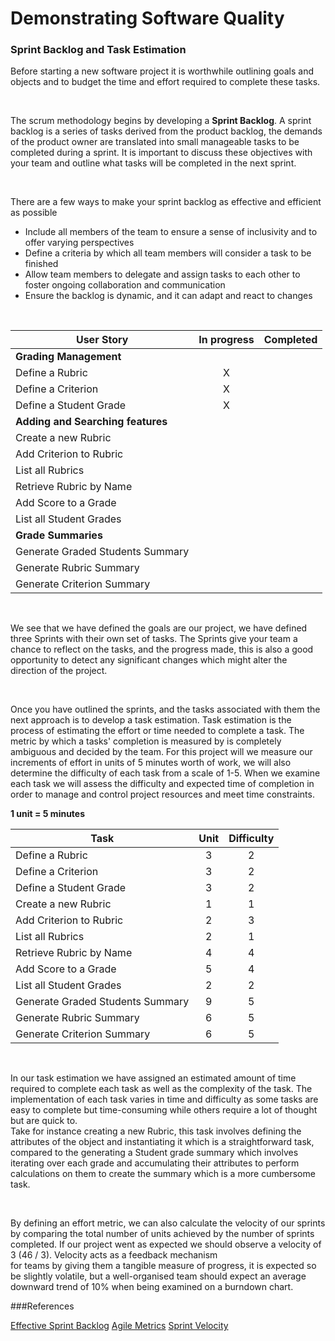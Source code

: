 # Demonstrating Software Quality

### Sprint Backlog and Task Estimation 

Before starting a new software project it is worthwhile outlining goals and 
objects and to budget the time and effort required to complete these tasks.

<br>

The scrum methodology begins by developing a **Sprint Backlog**. A sprint 
backlog is a series of tasks derived from the product backlog, the demands
of the product owner are translated into small manageable tasks to be completed
during a sprint. It is important to discuss these objectives with your team 
and outline what tasks will be completed in the next sprint. 

<br>

There are a few ways to make your sprint backlog as effective and 
efficient as possible 

* Include all members of the team to ensure a sense of inclusivity 
and to offer varying perspectives
* Define a criteria by which all team members will consider a 
task to be finished
* Allow team members to delegate and assign tasks to each other
to foster ongoing collaboration and communication
* Ensure the backlog is dynamic, and it can adapt and react to 
changes


<br>

<table>
<thead>
<tr>
<th>User Story</th>
<th>In progress</th>
<th>Completed</th>
</tr>
</thead>
<tbody>
<tr>
<td><b>  Grading Management</b></td>
<td align="center"></td>
<td></td>
</tr>
<tr>
<td>Define a Rubric </td>
<td align="center">X</td>
<td></td>
</tr>
<tr>
<td>Define a Criterion</td>
<td align="center">X</td>
<td></td>
</tr>
<tr>
<td>Define a Student Grade</td>
<td align="center">X</td>
<td></td>
</tr>
<tr>
<td> <b>Adding and Searching features </b> </td>
<td></td>
<td></td>
</tr>
<tr>
<tr>
<td>Create a new Rubric</td>
<td></td>
<td></td>
</tr>
<tr>
<td>Add Criterion to Rubric</td>
<td></td>
<td></td>
</tr>
<tr>
<td>List all Rubrics</td>
<td></td>
<td></td>
</tr>
<tr>
<td>Retrieve Rubric by Name</td>
<td></td>
<td></td>
</tr>
<tr>
<td>Add Score to a Grade</td>
<td></td>
<td></td>
</tr>
<tr>
<td>List all Student Grades</td>
<td></td>
<td></td>
</tr>
<tr>
<td><b>Grade Summaries</b></td>
<td></td>
<td></td>
</tr>
<tr>
<td>Generate Graded Students Summary</td>
<td></td>
<td></td>
</tr>
<tr>
<td>Generate Rubric Summary</td>
<td></td>
<td></td>
</tr>
<tr>
<td>Generate Criterion Summary</td>
<td></td>
<td></td>
</tr>
</tbody>
</table>

<br>

We see that we have defined the goals are our project, we have defined three 
Sprints with their own set of tasks. The Sprints give your team a chance to 
reflect on the tasks, and the progress made, this is also a good opportunity 
to detect any significant changes which might alter the direction of the 
project. 

<br>

Once you have outlined the sprints, and the tasks associated with them the next
approach is to develop a task estimation. Task estimation is the process of 
estimating the effort or time needed to complete a task. The metric by which a 
tasks' completion is measured by is completely ambiguous and decided by the team. For this project 
will we measure our increments of effort in units of 5 minutes worth of work, we will
also determine the difficulty of each task from a scale of 1-5. When we examine
each task we will assess the difficulty and expected time of completion in order to manage and
control project resources and meet time constraints.

**1 unit = 5 minutes**
<br>


<table>
<thead>
<tr>
<th> Task </th>
<th> Unit </th>
<th align="center"> Difficulty   </th>
</tr>
</thead>
<tbody>
<tr>
<td>Define a Rubric </td>
<td align="center">3</td>
<td align="center">2</td>
</tr>
<tr>
<td>Define a Criterion</td>
<td align="center">3</td>
<td align="center">2</td>
</tr>
<tr>
<td>Define a Student Grade</td>
<td align="center">3</td>
<td align="center">2</td>
<tr>
<td>Create a new Rubric</td>
<td align="center">1</td>
<td align="center">1</td>
</tr>
<tr>
<td>Add Criterion to Rubric</td>
<td align="center">2</td>
<td align="center">3</td>
</tr>
<tr>
<td>List all Rubrics</td>
<td align="center">2</td>
<td align="center">1</td>
</tr>
<tr>
<td>Retrieve Rubric by Name</td>
<td align="center">4</td>
<td align="center">4</td>
</tr>
<tr>
<td>Add Score to a Grade</td>
<td align="center">5</td>
<td align="center">4</td>
</tr>
<tr>
<td>List all Student Grades</td>
<td align="center">2</td>
<td align="center">2</td>
</tr>
<tr>
<td>Generate Graded Students Summary</td>
<td align="center">9</td>
<td align="center">5</td>
</tr>
<tr>
<td>Generate Rubric Summary</td>
<td align="center">6</td>
<td align="center">5</td>
</tr>
<tr>
<td>Generate Criterion Summary</td>
<td align="center">6</td>
<td align="center">5</td>
</tr>
</tbody>
</table>

<br>

In our task estimation we have assigned an estimated amount of time required to complete
each task as well as the complexity of the task. The implementation of each task varies in time and
difficulty as some tasks are easy to complete but time-consuming while others require a lot of thought
but are quick to.
<br>
Take for instance creating a new Rubric, this task involves defining the attributes of 
the object and instantiating it which is a straightforward task, compared to the generating a Student
grade summary which involves iterating over each grade and accumulating their attributes to perform
calculations on them to create the summary which is a more cumbersome task.

<br>

By defining an effort metric, we can also calculate the velocity of our sprints by comparing
the total number of units achieved by the number of sprints completed. If our project went 
as expected we should observe a velocity of 3 (46 / 3). Velocity acts as a feedback mechanism  
for teams by giving them a tangible measure of progress, it is expected so be slightly volatile, but a well-organised team should expect an average downward trend of 10% when being examined on 
a burndown chart.



###References 

[Effective Sprint Backlog](https://www.sealights.io/sprint-velocity/the-sprint-backlog-why-its-important-and-how-to-make-it-great/)
[Agile Metrics](https://www.atlassian.com/agile/project-management/metrics)
[Sprint Velocity](https://www.scruminc.com/velocity/#:~:text=Velocity%20is%20a%20measure%20of,all%20fully%20completed%20User%20Stories.)
